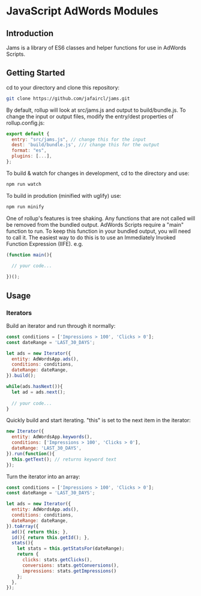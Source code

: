 # JavaScript AdWords Modules

## Introduction

Jams is a library of ES6 classes and helper functions for use in AdWords Scripts.

## Getting Started

cd to your directory and clone this repository:

```sh
git clone https://github.com/jafaircl/jams.git
```

By default, rollup will look at src/jams.js and output to build/bundle.js. To change the input or output files, modify the entry/dest properties of rollup.config.js:

```javascript
export default {
  entry: "src/jams.js", // change this for the input
  dest: 'build/bundle.js', /// change this for the output
  format: "es",
  plugins: [...],
};
```

To build & watch for changes in development, cd to the directory and use:

```sh
npm run watch
```

To build in prodution (minified with uglify) use:

```sh
npm run minify
```

One of rollup's features is tree shaking. Any functions that are not called will be removed from the bundled output. AdWords Scripts require a "main" function to run. To keep this function in your bundled output, you will need to call it. The easiest way to do this is to use an Immediately Invoked Function Expression (IIFE). e.g.

```javascript
(function main(){

  // your code...
  
})();
```

## Usage

### Iterators

Build an iterator and run through it normally:

```javascript
const conditions = ['Impressions > 100', 'Clicks > 0'];
const dateRange = 'LAST_30_DAYS';

let ads = new Iterator({
  entity: AdWordsApp.ads(),
  conditions: conditions,
  dateRange: dateRange,
}).build();

while(ads.hasNext()){
  let ad = ads.next();
  
  // your code...
}
```

Quickly build and start iterating. "this" is set to the next item in the iterator:

```javascript
new Iterator({
  entity: AdWordsApp.keywords(),
  conditions: ['Impressions > 100', 'Clicks > 0'],
  dateRange: 'LAST_30_DAYS',
}).run(function(){
  this.getText(); // returns keyword text
});
```

Turn the iterator into an array:

```javascript
const conditions = ['Impressions > 100', 'Clicks > 0'];
const dateRange = 'LAST_30_DAYS';

let ads = new Iterator({
  entity: AdWordsApp.ads(),
  conditions: conditions,
  dateRange: dateRange,
}).toArray({
  ad(){ return this; },
  id(){ return this.getId(); },
  stats(){ 
    let stats = this.getStatsFor(dateRange);
    return {
      clicks: stats.getClicks(),
      conversions: stats.getConversions(),
      impressions: stats.getImpressions()
    };
  },
});
```